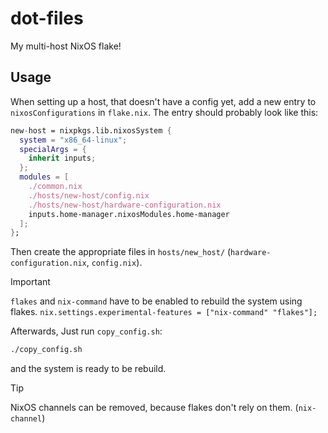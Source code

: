 # dot-files

My multi-host NixOS flake!

## Usage

When setting up a host, that doesn't have a config yet, add a new entry to `nixosConfigurations` in `flake.nix`.
The entry should probably look like this:
```nix
new-host = nixpkgs.lib.nixosSystem {
  system = "x86_64-linux";
  specialArgs = {
    inherit inputs;
  };
  modules = [
    ./common.nix
    ./hosts/new-host/config.nix
    ./hosts/new-host/hardware-configuration.nix
    inputs.home-manager.nixosModules.home-manager
  ];
};
```
Then create the appropriate files in `hosts/new_host/` (`hardware-configuration.nix`, `config.nix`).
> [!IMPORTANT]
> `flakes` and `nix-command` have to be enabled to rebuild the system using flakes.
> `nix.settings.experimental-features = ["nix-command" "flakes"];`

Afterwards, Just run `copy_config.sh`:
```bash
./copy_config.sh
```
and the system is ready to be rebuild.

> [!TIP]
> NixOS channels can be removed, because flakes don't rely on them. (`nix-channel`)
